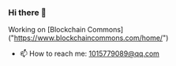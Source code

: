 ### Hi there 👋

Working on [Blockchain Commons] ("https://www.blockchaincommons.com/home/")
- 📫 How to reach me: 1015779089@qq.com

